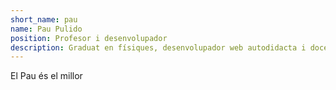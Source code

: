 ```yaml
---
short_name: pau
name: Pau Pulido
position: Profesor i desenvolupador
description: Graduat en físiques, desenvolupador web autodidacta i docent en formació.
---
```

El Pau és el millor
